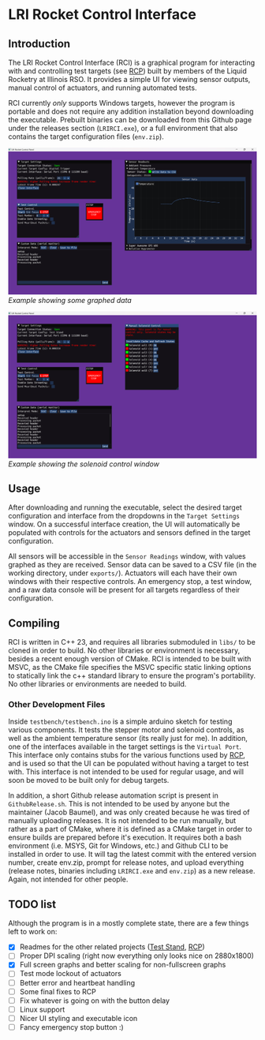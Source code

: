 # LRI Rocket Control Interface

## Introduction

The LRI Rocket Control Interface (RCI) is a graphical program for interacting with and controlling test targets (see
[RCP](https://github.com/liquid-rocketry-illinois/RCP-Host))
built by members of the Liquid Rocketry at Illinois RSO. It provides a simple UI for viewing sensor outputs, manual
control of actuators, and running automated tests.

RCI currently _only_ supports Windows targets, however the program is portable and does not require any addition
installation beyond downloading the executable. Prebuilt binaries can be downloaded from this Github page under the
releases section (`LRIRCI.exe`), or a full environment that also contains the target configuration files (`env.zip`).

![Digital Tripper Example](./assets/dt_example.png)
_Example showing some graphed data_

![Test Stand Example](./assets/ts_example.png)
_Example showing the solenoid control window_
## Usage

After downloading and running the executable, select the desired target configuration and interface from the
dropdowns in the `Target Settings` window. On a successful interface creation, the UI will automatically be
populated with controls for the actuators and sensors defined in the target configuration.

All sensors will be accessible in the `Sensor Readings` window, with values graphed as they are received. Sensor data
can be saved to a CSV file (in the working directory, under `exports/`). Actuators will each have their own windows with
their respective controls. An emergency stop, a test window, and a raw data console will be present for all targets
regardless of their configuration.

## Compiling

RCI is written in C++ 23, and requires all libraries submoduled in `libs/` to be cloned in order to build. No other
libraries or environment is necessary, besides a recent enough version of CMake. RCI is intended to be built with
MSVC, as the CMake file specifies the MSVC specific static linking options to statically link the c++ standard
library to ensure the program's portability. No other libraries or environments are needed to build.

### Other Development Files

Inside `testbench/testbench.ino` is a simple arduino sketch for testing various components. It tests the stepper
motor and solenoid controls, as well as the ambient temperature sensor (its really just for me). In addition, one of
the interfaces available in the target settings is the `Virtual Port`. This interface only contains stubs for the
various functions used by [RCP](https://github.com/liquid-rocketry-illinois/RCP-Host), and is used so that the UI
can be populated without having a target to test with. This interface is not intended to be used for regular usage,
and will soon be moved to be built only for debug targets.

In addition, a short Github release automation script is present in `GithubRelease.sh`. This is not intended to be
used by anyone but the maintainer (Jacob Baumel), and was only created because he was tired of manually uploading
releases. It is not intended to be run manually, but rather as a part of CMake, where it is defined as a CMake
target in order to ensure builds are prepared before it's execution. It requires both a bash environment (i.e. MSYS,
Git for Windows, etc.) and Github CLI to be installed in order to use. It will tag the latest commit with the
entered version number, create env.zip, prompt for release notes, and upload everything (release notes, binaries
including `LRIRCI.exe` and `env.zip`) as a new release. Again, not intended for other people.

## TODO list

Although the program is in a mostly complete state, there are a few things left to work on:

- [x] Readmes for the other related projects ([Test Stand](https://github.com/liquid-rocketry-illinois/test-stand-sw),
  [RCP](https://github.com/liquid-rocketry-illinois/RCP-Host))
- [ ] Proper DPI scaling (right now everything only looks nice on 2880x1800)
- [x] Full screen graphs and better scaling for non-fullscreen graphs
- [ ] Test mode lockout of actuators
- [ ] Better error and heartbeat handling
- [ ] Some final fixes to RCP
- [ ] Fix whatever is going on with the button delay
- [ ] Linux support
- [ ] Nicer UI styling and executable icon
- [ ] Fancy emergency stop button :)
